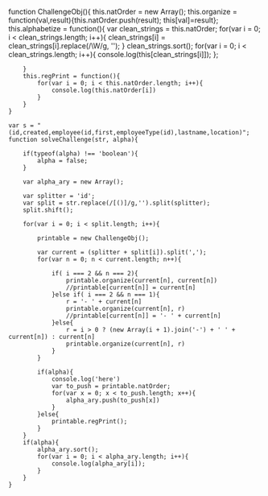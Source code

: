 function ChallengeObj(){
		this.natOrder = new Array();
		this.organize = function(val,result){this.natOrder.push(result); this[val]=result};
		this.alphabetize = function(){
			var clean_strings = this.natOrder;
			for(var i = 0; i < clean_strings.length; i++){
				clean_strings[i] = clean_strings[i].replace(/\W/g, '');
			}
			clean_strings.sort();
			for(var i = 0; i < clean_strings.length; i++){
				console.log(this[clean_strings[i]]);
			};
			
		}
		this.regPrint = function(){
			for(var i = 0; i < this.natOrder.length; i++){
				console.log(this.natOrder[i])
			}
		}
	}
	
	var s = "(id,created,employee(id,first,employeeType(id),lastname,location)";
	function solveChallenge(str, alpha){
		
		if(typeof(alpha) !== 'boolean'){
			alpha = false;
		}
		
		var alpha_ary = new Array();
		
		var splitter = 'id';
		var split = str.replace(/[()]/g,'').split(splitter);
		split.shift();
		
		for(var i = 0; i < split.length; i++){
			
			printable = new ChallengeObj();
			
			var current = (splitter + split[i]).split(',');
			for(var n = 0; n < current.length; n++){
				
				if( i === 2 && n === 2){
					printable.organize(current[n], current[n])
					//printable[current[n]] = current[n]
				}else if( i === 2 && n === 1){
					r = '- ' + current[n]
					printable.organize(current[n], r)
					//printable[current[n]] = '- ' + current[n]
				}else{
					r = i > 0 ? (new Array(i + 1).join('-') + ' ' + current[n]) : current[n]
					printable.organize(current[n], r)
				}
			}
			
			if(alpha){
				console.log('here')
				var to_push = printable.natOrder;
				for(var x = 0; x < to_push.length; x++){
					alpha_ary.push(to_push[x])
				}
			}else{
				printable.regPrint();
			}
		}
		if(alpha){
			alpha_ary.sort();
			for(var i = 0; i < alpha_ary.length; i++){
				console.log(alpha_ary[i]);
			}
		}
	}
